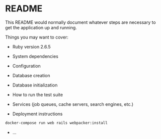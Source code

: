 # README

This README would normally document whatever steps are necessary to get the
application up and running.

Things you may want to cover:

* Ruby version 2.6.5

* System dependencies

* Configuration

* Database creation

* Database initialization

* How to run the test suite

* Services (job queues, cache servers, search engines, etc.)

* Deployment instructions
```bash
docker-compose run web rails webpacker:install
```
* ...
